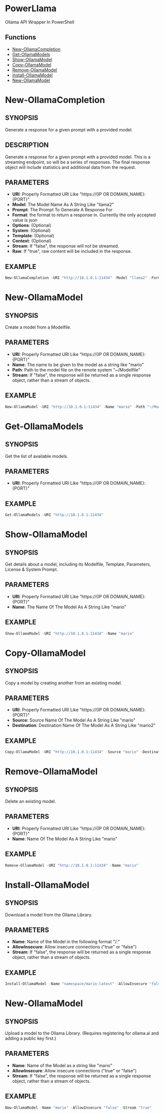# PowerLlama

Ollama API Wrapper In PowerShell

## Functions

- [New-OllamaCompletion](#new-ollamacompletion)
- [Get-OllamaModels](#get-ollamamodels)
- [Show-OllamaModel](#show-ollamamodel)
- [Copy-OllamaModel](#copy-ollamamodel)
- [Remove-OllamaModel](#remove-ollamamodel)
- [Install-OllamaModel](#install-ollamamodel)
- [New-OllamaModel](#new-ollamamodel)

# New-OllamaCompletion

## SYNOPSIS

Generate a response for a given prompt with a provided model.

## DESCRIPTION

Generate a response for a given prompt with a provided model. This is a streaming endpoint, so will be a series of responses. The final response object will include statistics and additional data from the request.

## PARAMETERS

- **URI**: Properly Formatted URI Like "https://{IP OR DOMAIN_NAME}:{PORT}"
- **Model**: The Model Name As A String Like "llama2"
- **Prompt**: The Prompt To Generate A Response For
- **Format**: the format to return a response in. Currently the only accepted value is json
- **Options**: (Optional)
- **System**: (Optional)
- **Template**: (Optional)
- **Context**: (Optional)
- **Stream**: If "false", the response will not be streamed.
- **Raw**: If "true", raw content will be included in the response.

## EXAMPLE

```powershell
New-OllamaCompletion -URI "http://10.1.0.1:11434" -Model "llama2" -Format json -Prompt "Why is the sky blue?" -Stream "false"
```

# New-OllamaModel

## SYNOPSIS

Create a model from a Modelfile.

## PARAMETERS

- **URI**: Properly Formatted URI Like "https://{IP OR DOMAIN_NAME}:{PORT}"
- **Name**: The name to be given to the model as a string like "mario"
- **Path**: Path to the model file on the remote system "~/Modelfile"
- **Stream**: If "false", the response will be returned as a single response object, rather than a stream of objects.

## EXAMPLE

```powershell
New-OllamaModel -URI "http://10.1.0.1:11434" -Name "mario" -Path "~/Modelfile" -Stream "false"
```

# Get-OllamaModels

## SYNOPSIS

Get the list of available models.

## PARAMETERS

- **URI**: Properly Formatted URI Like "https://{IP OR DOMAIN_NAME}:{PORT}"

## EXAMPLE

```powershell
Get-OllamaModels -URI "http://10.1.0.1:11434"
```

# Show-OllamaModel

## SYNOPSIS

Get details about a model, including its Modelfile, Template, Parameters, License & System Prompt.

## PARAMETERS

- **URI**: Properly Formatted URI Like "https://{IP OR DOMAIN_NAME}:{PORT}"
- **Name**: The Name Of The Model As A String Like "mario"

## EXAMPLE

```powershell
Show-OllamaModel -URI "http://10.1.0.1:11434" -Name "mario"
```

# Copy-OllamaModel

## SYNOPSIS

Copy a model by creating another from an existing model.

## PARAMETERS

- **URI**: Properly Formatted URI Like "https://{IP OR DOMAIN_NAME}:{PORT}"
- **Source**: Source Name Of The Model As A String Like "mario"
- **Destination**: Destination Name Of The Model As A String Like "mario2"

## EXAMPLE

```powershell
Copy-OllamaModel -URI "http://10.1.0.1:11434" -Source "mario" -Destination "mario2"
```

# Remove-OllamaModel

## SYNOPSIS

Delete an existing model.

## PARAMETERS

- **URI**: Properly Formatted URI Like "https://{IP OR DOMAIN_NAME}:{PORT}"
- **Name**: Name Of The Model As A String Like "mario"

## EXAMPLE

```powershell
Remove-OllamaModel -URI "http://10.1.0.1:11434" -Name "mario"
```

# Install-OllamaModel

## SYNOPSIS

Download a model from the Ollama Library.

## PARAMETERS

- **Name**: Name of the Model in the following format "<namespace>/<model>:<tag>"
- **AllowInsecure**: Allow insecure connections ("true" or "false")
- **Stream**: If "false", the response will be returned as a single response object, rather than a stream of objects.

## EXAMPLE

```powershell
Install-OllamaModel -Name "namespace/mario:latest" -AllowInsecure "false" -Stream "true"
```

# New-OllamaModel

## SYNOPSIS

Upload a model to the Ollama Library. (Requires registering for ollama.ai and adding a public key first.)

## PARAMETERS

- **Name**: Name of the Model as a string like "mario"
- **AllowInsecure**: Allow insecure connections ("true" or "false")
- **Stream**: If "false", the response will be returned as a single response object, rather than a stream of objects.

## EXAMPLE

```powershell
New-OllamaModel -Name "mario" -AllowInsecure "false" -Stream "true"
```
